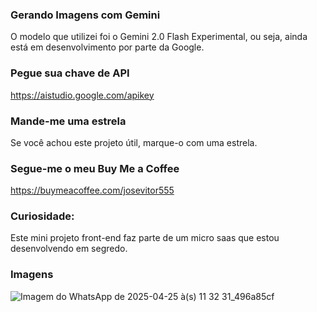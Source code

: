 ### Gerando Imagens com Gemini
O modelo que utilizei foi o Gemini 2.0 Flash Experimental, ou seja, ainda está em desenvolvimento por parte da Google.

### Pegue sua chave de API
https://aistudio.google.com/apikey

### Mande-me uma estrela
Se você achou este projeto útil, marque-o com uma estrela.

### Segue-me o meu Buy Me a Coffee
https://buymeacoffee.com/josevitor555

### Curiosidade:
Este mini projeto front-end faz parte de um micro saas que estou desenvolvendo em segredo.

### Imagens
![Imagem do WhatsApp de 2025-04-25 à(s) 11 32 31_496a85cf](https://github.com/user-attachments/assets/a759d6a5-b5df-4b75-8ac3-9c536a09e1d7)
